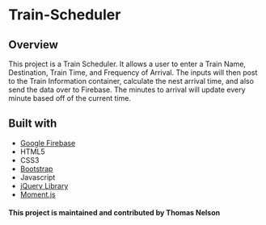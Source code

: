 # Train-Scheduler

## Overview

This project is a Train Scheduler. It allows a user to enter a Train Name, Destination, Train Time, and Frequency of Arrival. The inputs will then post to the Train Information container, calculate the nest arrival time, and also send the data over to Firebase. The minutes to arrival will update every minute based off of the current time.

## Built with

-   [Google Firebase](https://firebase.google.com)
-   HTML5
-   CSS3
-   [Bootstrap](https://getbootstrap.com/)
-   Javascript
-   [jQuery Library](https://jquery.com/)
-   [Moment.js](https://momentjs.com)

#### This project is maintained and contributed by Thomas Nelson
